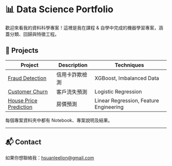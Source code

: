 # 📊 Data Science Portfolio

歡迎來看我的資料科學專案！這裡是我在課程 & 自學中完成的機器學習專案，涵蓋分類、回歸與特徵工程。

## 🔷 Projects

| Project | Description | Techniques |
|---------|-------------|------------|
| [Fraud Detection](./ML/creditcard-fraud-ml/) | 信用卡詐欺檢測 | XGBoost, Imbalanced Data |
| [Customer Churn](./ML_Project_2_Logistic_Regression_Churn) | 客戶流失預測 | Logistic Regression |
| [House Price Prediction](./ML_Project_3_Regression_House_Price) | 房價預測 | Linear Regression, Feature Engineering |

每個專案資料夾中都有 Notebook、專案說明及結果。

---
## 📬 Contact
如果你想聯絡我：<hsuanleelion@gmail.com>
